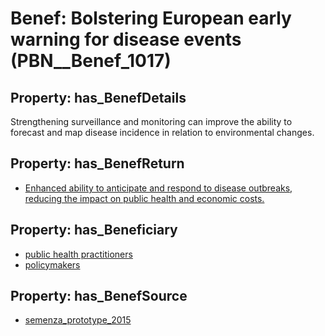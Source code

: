# Benef: __Bolstering European early warning for disease events__ (PBN__Benef_1017)

## Property: has_BenefDetails

Strengthening surveillance and monitoring can improve the ability to forecast and map disease incidence in relation to environmental changes.

## Property: has_BenefReturn

* [Enhanced ability to anticipate and respond to disease outbreaks, reducing the impact on public health and economic costs.](../BenefReturn/PBN__BenefReturn_1138)

## Property: has_Beneficiary

* [public health practitioners](../Stakeholder/PBN__Stakeholder_404)
* [policymakers](../Stakeholder/PBN__Stakeholder_126)

## Property: has_BenefSource

* [semenza_prototype_2015](../Article/PBN__Article_212)

